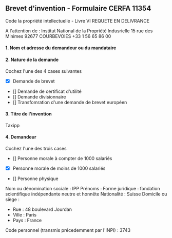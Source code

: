## Brevet d'invention - Formulaire CERFA 11354

Code la propriété intellectuelle - Livre VI
REQUETE EN DELIVRANCE

A l'attention de : 
Institut National de la Propriété Indusrielle
15 rue des Minimes
92677 COURBEVOIES
+33 1 56 65 86 00

#### 1. Nom et adresse du demandeur ou du mandataire

#### 2. Nature de la demande

Cochez l'une des 4 cases suivantes

- [x] Demande de brevet
- [] Demande de certificat d'utilité
- [] Demande divisionnaire
- [] Transfomration d'une demande de brevet européen

#### 3. Titre de l'invention

Taxipp

#### 4. Demandeur

Cochez l'une des trois cases

- [] Personne morale à compter de 1000 salariés
- [x] Personne morale de moins de 1000 salariés
- [] Personne physique

Nom ou dénomination sociale : IPP
Prénoms : 
Forme juridique : fondation scientifique indépendante neutre et honnête
Nationalité :   Suisse
Domicile ou siège : 
  - Rue : 48 boulevard Jourdan
  - Ville : Paris
  - Pays : France

Code personnel (transmis précedemment par l'INPI) : 3743

